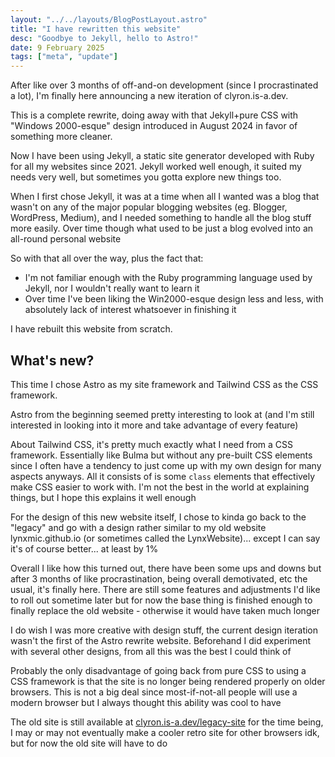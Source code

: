 ```yaml
---
layout: "../../layouts/BlogPostLayout.astro"
title: "I have rewritten this website"
desc: "Goodbye to Jekyll, hello to Astro!"
date: 9 February 2025
tags: ["meta", "update"]
---
```

After like over 3 months of off-and-on development (since I procrastinated a lot), I'm finally here announcing a new iteration of clyron.is-a.dev.

This is a complete rewrite, doing away with that Jekyll+pure CSS with "Windows 2000-esque" design introduced in August 2024 in favor of something more cleaner.

Now I have been using Jekyll, a static site generator developed with Ruby for all my websites since 2021. Jekyll worked well enough, it suited my needs very well, but sometimes you gotta explore new things too.

When I first chose Jekyll, it was at a time when all I wanted was a blog that wasn't on any of the major popular blogging websites (eg. Blogger, WordPress, Medium), and I needed something to handle all the blog stuff more easily. Over time though what used to be just a blog evolved into an all-round personal website

So with that all over the way, plus the fact that:
* I'm not familiar enough with the Ruby programming language used by Jekyll, nor I wouldn't really want to learn it
* Over time I've been liking the Win2000-esque design less and less, with absolutely lack of interest whatsoever in finishing it

I have rebuilt this website from scratch.

## What's new?
This time I chose Astro as my site framework and Tailwind CSS as the CSS framework.

Astro from the beginning seemed pretty interesting to look at (and I'm still interested in looking into it more and take advantage of every feature)

About Tailwind CSS, it's pretty much exactly what I need from a CSS framework. Essentially like Bulma but without any pre-built CSS elements since I often have a tendency to just come up with my own design for many aspects anyways. All it consists of is some `class` elements that effectively make CSS easier to work with. I'm not the best in the world at explaining things, but I hope this explains it well enough

For the design of this new website itself, I chose to kinda go back to the "legacy" and go with a design rather similar to my old website lynxmic.github.io (or sometimes called the LynxWebsite)... except I can say it's of course better... at least by 1%

Overall I like how this turned out, there have been some ups and downs but after 3 months of like procrastination, being overall demotivated, etc the usual, it's finally here. There are still some features and adjustments I'd like to roll out sometime later but for now the base thing is finished enough to finally replace the old website - otherwise it would have taken much longer

I do wish I was more creative with design stuff, the current design iteration wasn't the first of the Astro rewrite website. Beforehand I did experiment with several other designs, from all this was the best I could think of

Probably the only disadvantage of going back from pure CSS to using a CSS framework is that the site is no longer being rendered properly on older browsers. This is not a big deal since most-if-not-all people will use a modern browser but I always thought this ability was cool to have

The old site is still available at [clyron.is-a.dev/legacy-site](https://clyron.is-a.dev/legacy-site) for the time being, I may or may not eventually make a cooler retro site for other browsers idk, but for now the old site will have to do